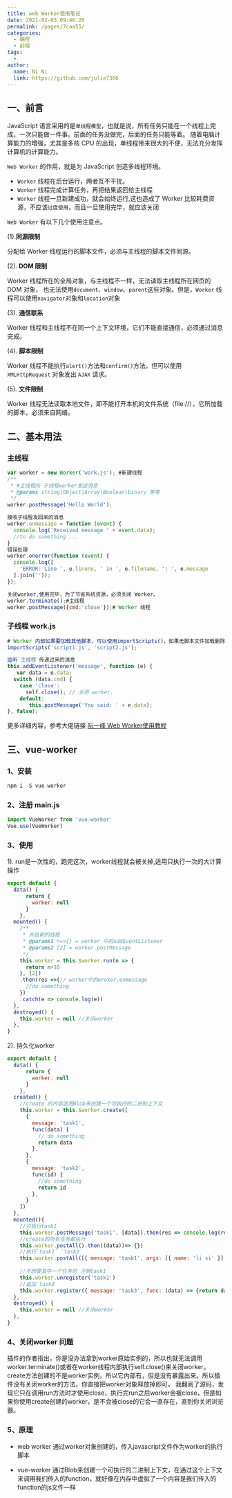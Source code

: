 ```yaml
---
title: web Worker使用笔记
date: 2021-02-03 09:46:20
permalink: /pages/7caa55/
categories:
  - 编程
  - 前端
tags:
  - 
author: 
  name: Ni Ni
  link: https://github.com/julie7366
---
```

## 一、前言
JavaScript 语言采用的是`单线程模型`，也就是说，所有任务只能在一个线程上完成，一次只能做一件事。前面的任务没做完，后面的任务只能等着。
随着电脑计算能力的增强，尤其是多核 CPU 的出现，单线程带来很大的不便，无法充分发挥计算机的计算能力。   

`Web Worker` 的作用，就是为 JavaScript 创造多线程环境。
- `Worker` 线程在后台运行，两者互不干扰。
- `Worker` 线程完成计算任务，再把结果返回给主线程
- `Worker` 线程一旦新建成功，就会始终运行,这也造成了 Worker 比较耗费资源，不应该`过度使用`，而且一旦使用完毕，就应该关闭  
  
`Web Worker` 有以下几个使用注意点。   

(1).**同源限制**   

分配给 Worker 线程运行的脚本文件，必须与主线程的脚本文件同源。

(2). **DOM 限制**   

Worker 线程所在的全局对象，与主线程不一样，无法读取主线程所在网页的 DOM 对象，
也无法使用`document`、`window`、`parent`这些对象。但是，`Worker` 线程可以使用`navigator`对象和`location`对象

(3). **通信联系**      

Worker 线程和主线程不在同一个上下文环境，它们不能直接通信，必须通过消息完成。

(4). **脚本限制**   

Worker 线程不能执行`alert()`方法和`confirm()`方法，但可以使用 `XMLHttpRequest` 对象发出 `AJAX` 请求。

(5). **文件限制**   

Worker 线程无法读取本地文件，即不能打开本机的文件系统（file://），它所加载的脚本，必须来自网络。


## 二、基本用法

### 主线程
```js
var worker = new Worker('work.js'); #新建线程
/**
 * #主线程向 子线程worker发送消息
 * @params string|Object|Array|Boolean|binary 等等
 */
worker.postMessage('Hello World'); 

接收子线程发回来的消息
worker.onmessage = function (event) {
  console.log('Received message ' + event.data);
  //to do something ...
}
错误处理
worker.onerror(function (event) {
  console.log([
    'ERROR: Line ', e.lineno, ' in ', e.filename, ': ', e.message
  ].join(''));
});

关闭worker,使用完毕，为了节省系统资源，必须关闭 Worker。
worker.terminate();#主线程
worker.postMessage({cmd:'close'});# Worker 线程

```

### 子线程 work.js
```js
# Worker 内部如果要加载其他脚本，可以使用importScripts()，如果无脚本文件加载删除即可
importScripts('script1.js', 'script2.js');

监听`主线程`传递过来的消息
this.addEventListener('message', function (e) {
   var data = e.data;
  switch (data.cmd) {
    case 'close':
      self.close(); // 关闭 worker.
    default:
       this.postMessage('You said: ' + e.data);
}, false);

```

更多详细内容，参考大佬链接 [阮一峰 Web Worker使用教程](http://www.ruanyifeng.com/blog/2018/07/web-worker.html)


## 三、vue-worker

### 1、安装
```js
npm i -S vue-worker
```

### 2、注册 main.js
```js
import VueWorker from 'vue-worker'
Vue.use(VueWorker)
```
### 3、使用
1). run是一次性的，跑完这次，worker线程就会被关掉,适用只执行一次的大计算操作
```js
export default {
  data() {
	  return {
	    worker: null
	  }
 	},
  mounted() {
    /**
     * 开启新的线程
     * @params1 n=>{} = worker 中的addEventListener
     * @params2 [2] = worker.postMessage
     */
    this.worker = this.$worker.run(n => {
      return n+10 
    }, [2])
    .then(res =>{// worker中的wroker.onmessage
      //do something
    })
    .catch(e => console.log(e)) 
  }, 
  destroyed() {
    this.worker = null //关闭worker
  },
}
```
2). 持久化worker
```js
export default {
  data() {
	  return {
	    worker: null
	  }
 	},
  created() {
  	//create 的内容适用Blob来创建一个可执行的二进制上下文
    this.worker = this.$worker.create([
      {
        message: 'task1',
        func(data) {
          // do something
          return data
        },
      },
      {
        message: 'task2',
        func(id) {
          //do something
          return id
        },
      }
    ])
  }, 
  mounted(){
    //只执行task1
    this.worker.postMessage('task1', [data]).then(res => console.log(res))
    //create的所有任务都执行
    this.worker.postAll().then((data))=> {})
    //执行`task1` `task2`
    this.worker.postAll([{ message: 'task1', args: [{ name: 'li si' }] },{ message: 'task2', args: [{ name: 'zhang san' }] }]).then((data)=> {})
    
    //不想要其中一个任务时 注销task1
    this.worker.unregister('task1')
    //追加 task3
    this.worker.register({ message: 'task3', func: (data) => {return data} })
  },
  destroyed() {
    this.worker = null //关闭worker
  },
}
```
### 4、关闭worker 问题

插件的作者指出，你是没办法拿到worker原始实例的，所以也就无法调用worker.terminate()或者在worker线程内部执行self.close()来关闭worker。
create方法创建的不是worker实例，所以它内部有，但是没有暴露出来。所以插件没有关闭worker的方法，你直接把worker对象释放掉即可。
我翻阅了源码，发现它只在调用run方法时才使用close，执行完run之后worker会被close，但是如果你使用create创建的worker，是不会被close的它会一直存在，直到你关闭浏览器。

### 5、原理

- web worker 通过worker对象创建的，传入javascript文件作为worker的执行脚本

- vue-worker 通过Blob来创建一个可执行的二进制上下文，在通过这个上下文来调用我们传入的function，就好像在内存中虚拟了一个内容是我们传入的function的js文件一样